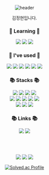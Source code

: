 <div align="center">
   
  ![header](https://capsule-render.vercel.app/api?type=rounded&color=timeGradient&text=Welcome%202%20JeongHyeon2's%20GitHub%20👋&animation=twinkling&fontSize=40&fontAlignY=50&fontAlign=50&height=180)
  <div>
   김정현입니다.
     </div>
   <div>
     <h3>🌱 Learning 🌱</h3>
                      <img src="https://img.shields.io/badge/c%23-512BD4?style=flat-square&logo=csharp&logoColor=white" />
                        <img src="https://img.shields.io/badge/unity-FFFFFF?style=flat-square&logo=unity&logoColor=black" />
                     <img src="https://img.shields.io/badge/Swift-F05138?style=flat-square&logo=Swift&logoColor=white"/>
 
   </div>
  
   <div>
        <h3>🌱  I've used 🌱</h3>


      
 <img src="https://img.shields.io/badge/-NestJs-ea2845?style=flat-square&logo=nestjs&logoColor=white"/>
 <img src=https://shields.io/badge/TypeScript-3178C6?logo=TypeScript&logoColor=FFF&style=flat-square/>
 <img src="https://img.shields.io/badge/Firebase-FFCA28?style=flat-square&logo=firebase&logoColor=black"/>
 <img src="https://img.shields.io/badge/jetpack%20compose-4285F4?&logo=jetpack%20compose&logoColor=white&style=flat-square"/>
   <img src="https://img.shields.io/badge/python-3776AB?style=flat-square&logo=python&logoColor=white"/>
       <img src="https://img.shields.io/badge/SpringBoot-6DB33F?style=flat-square&logo=Spring&logoColor=white"/>

   
      



   </div>
   <div>
      <h3>📚 Stacks 📚</h3>
      <img src="https://img.shields.io/badge/Java-007396?style=flat-square&logo=Java&logoColor=white"/>
      <img src="https://img.shields.io/badge/C++-00599C?style=flat-square&logo=cplusplus&logoColor=white"/>
      <img src="https://img.shields.io/badge/Mysql-4479A1?style=flat-square&logo=Mysql&logoColor=white"/>
      <img src="https://img.shields.io/badge/Git-F05032?style=flat-square&logo=Git&logoColor=white"/>
           </div>
    <div>
             <img src="https://img.shields.io/badge/Flutter-02569B?style=flat-square&logo=Flutter&logoColor=white"/>
        <img src="https://img.shields.io/badge/-Dart-02569B?style=flat-square&logo=dart&logoColor=white"/>
        <img src="https://img.shields.io/badge/Kotlin-7F52FF?style=flat-square&logo=kotlin&logoColor=white">
         <img src="https://img.shields.io/badge/Android-3DDC84?style=flat-square&logo=Android&logoColor=white"/>
             <img src="https://img.shields.io/badge/-ReactJs-61DAFB?logo=react&logoColor=white&style=flat-square"/>
           </div>
    <div>
   <img src ="https://shields.io/badge/JavaScript-F7DF1E?logo=JavaScript&logoColor=000&style=flat-square"/>
                     <img src="https://img.shields.io/badge/HTML-FFA500?style=flat-square&logo=html5&logoColor=white"/>
  <img src="https://img.shields.io/badge/CSS-1572B6?style=flat-square&logo=css3&logoColor=white"/>
      
   </div>
   <div>
      <h3> 📚 Links 📚</h3>
 <a href="https://velog.io/@dnrgusrla1/posts">   <img src="https://img.shields.io/badge/Velog-00000?style=flat-square"/></a>
      <a href="https://sites.google.com/view/xrlab-kit/home?authuser=0">  <img src="https://img.shields.io/badge/XRMLab연구실-00000?style=flat-square"/> </a>
      
   </div>
   </br>
   </br>
   </br>
   

![](http://github-profile-summary-cards.vercel.app/api/cards/profile-details?username=JeongHyeon2&theme=github)
![](http://github-profile-summary-cards.vercel.app/api/cards/most-commit-language?username=JeongHyeon2&theme=github)
![](http://github-profile-summary-cards.vercel.app/api/cards/stats?username=JeongHyeon2&theme=github)   

[![Solved.ac Profile](http://mazassumnida.wtf/api/v2/generate_badge?boj=dnrgusrla1)](https://solved.ac/dnrgusrla1/)
   

</div>


